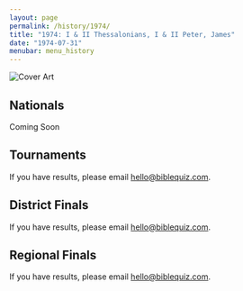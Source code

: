 ```yaml
---
layout: page
permalink: /history/1974/
title: "1974: I & II Thessalonians, I & II Peter, James"
date: "1974-07-31"
menubar: menu_history
---
```


<img src="{% link assets/scripture-portions/1974.jpg %}" alt="Cover Art" style="max-height:400px" />

## Nationals
Coming Soon
<!-- <a href="{% link _pages/history/2013/nationals.md %}" class="button is-primary">National Finals</a> -->

## Tournaments
If you have results, please email [hello@biblequiz.com](mailto:hello@biblequiz.com).

## District Finals
If you have results, please email [hello@biblequiz.com](mailto:hello@biblequiz.com).

## Regional Finals
If you have results, please email [hello@biblequiz.com](mailto:hello@biblequiz.com).
